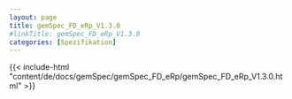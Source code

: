 ```yaml
---
layout: page
title: gemSpec_FD_eRp_V1.3.0
#linkTitle: gemSpec_FD_eRp_V1.3.0
categories: [Spezifikation]
---
```

{{< include-html "content/de/docs/gemSpec/gemSpec_FD_eRp/gemSpec_FD_eRp_V1.3.0.html" >}}